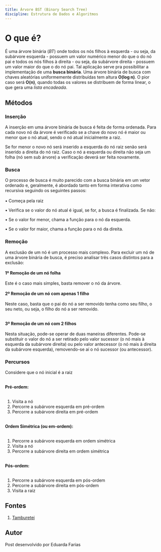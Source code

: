 ```yaml
---
title: Árvore BST (Binary Search Tree)
discipline: Estrutura de Dados e Algoritmos
---
```


# O que é?

É uma árvore binária (*BT*) onde todos os nós filhos à esquerda - ou seja, da subárvore esquerda - possuem um valor numérico menor do que o do nó pai e todos os nós filhos à direita - ou seja, da subárvore direita - possuem um valor maior do que o do nó pai. Tal aplicação serve pra possibilitar a implementação de uma **busca binária**. Uma árvore binária de busca com chaves aleatórias uniformemente distribuídas tem altura **O(log n)**. O pior caso será **O(n)**, quando todas os valores se distribuem de forma linear, o que gera uma *lista encadeada*.


## Métodos

### Inserção

A inserção em uma árvore binária de busca é feita de forma ordenada. Para cada novo nó da árvore é verificado se a chave do novo nó é maior ou menor que o nó atual, sendo o nó atual inicialmente a raiz.

Se for menor o novo nó será inserido a esquerda do nó raiz senão será inserido a direita do nó raiz. Caso o nó a esquerda ou direita não seja um folha (nó sem sub árvore) a verificação deverá ser feita novamente.


### Busca

O processo de busca é muito parecido com a busca binária em um vetor ordenado e, geralmente, é abordado tanto em forma interativa como recursiva seguindo os seguintes passos:
<br><br>
• Começa pela raiz

• Verifica se o valor do nó atual é igual, se for, a busca é finalizada. Se não:

• Se o valor for menor, chama a função para o nó da esquerda.

• Se o valor for maior, chama a função para o nó da direita.

### Remoção

A exclusão de um nó é um processo mais complexo. Para excluir um nó de uma árvore binária de busca, é preciso analisar três casos distintos para a exclusão:
<br><br>
**1º Remoção de um nó folha**
<br><br>
Este é o caso mais simples, basta remover o nó da árvore.
<br><br>
**2º Remoção de um nó com apenas 1 filho**
<br><br>
Neste caso, basta que o pai do nó a ser removido tenha como seu filho, o seu neto, ou seja, o filho do nó a ser removido.
<br><br>

**3º Remoção de um nó com 2 filhos**
<br><br>
Nesta situação, pode-se operar de duas maneiras diferentes. Pode-se substituir o valor do nó a ser retirado pelo valor sucessor (o nó mais à esquerda da subárvore direita) ou pelo valor antecessor (o nó mais à direita da subárvore esquerda), removendo-se aí o nó sucessor (ou antecessor).

### Percursos
Considere que o nó inicial é a raiz
<br><br>

**Pré-ordem:**
<br><br>

1. Visita a nó
2. Percorre a subárvore esquerda em pré-ordem
3. Percorre a subárvore direita em pré-ordem
<br><br>

**Ordem Simétrica (ou em-ordem):**
<br><br>

1. Percorre a subárvore esquerda em ordem simétrica
2. Visita a nó
3. Percorre a subárvore direita em ordem simétrica
<br><br>

**Pós-ordem:**
<br><br>

1. Percorre a subárvore esquerda em pós-ordem
2. Percorre a subárvore direita em pós-ordem
3. Visita a raiz

## Fontes 

1. <a href= "https://github.com/OpenDevUFCG/Tamburetei" target="_blank"> Tamburetei </a>

## Autor 

Post desenvolvido por Eduarda Farias